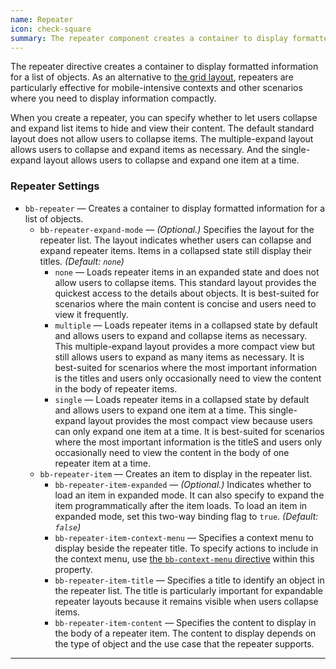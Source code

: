 ```yaml
---
name: Repeater
icon: check-square
summary: The repeater component creates a container to display formatted information for a list of objects.
---
```


The repeater directive creates a container to display formatted information for a list of objects. As an alternative to [the grid layout](../grids), repeaters are particularly effective for mobile-intensive contexts and other scenarios where you need to display information compactly.

When you create a repeater, you can specify whether to let users collapse and expand list items to hide and view their content. The default standard layout does not allow users to collapse items. The multiple-expand layout allows users to collapse and expand items as necessary. And the single-expand layout allows users to collapse and expand one item at a time.

### Repeater Settings ###
- `bb-repeater` &mdash; Creates a container to display formatted information for a list of objects.
    - `bb-repeater-expand-mode` &mdash; *(Optional.)* Specifies the layout for the repeater list. The layout indicates whether users can collapse and expand repeater items. Items  in a collapsed state still display their titles. *(Default: `none`)*
        - `none` &mdash; Loads repeater items in an expanded state and does not allow users to collapse items. This standard layout provides the quickest access to the details about objects. It is best-suited for scenarios where the main content is concise and users need to view it frequently.
        - `multiple` &mdash; Loads repeater items in a collapsed state by default and allows users to expand and collapse items as necessary. This multiple-expand layout provides a more compact view but still allows users to expand as many items as necessary. It is best-suited for scenarios where the most important information is the titles and users only occasionally need to view the content in the body of repeater items.
        - `single` &mdash; Loads repeater items in a collapsed state by default and allows users to expand one item at a time. This single-expand layout provides the most compact view because users can only expand one item at a time. It is best-suited for scenarios where the most important information is the titleS and users only occasionally need to view the content in the body of one repeater item at a time.
    - `bb-repeater-item` &mdash; Creates an item to display in the repeater list.
        - `bb-repeater-item-expanded` &mdash; *(Optional.)* Indicates whether to load an item in expanded mode. It can also specify to expand the item programmatically after the item loads. To load an item in expanded mode, set this two-way binding flag to `true`. *(Default: `false`)*  
        - `bb-repeater-item-context-menu` &mdash; Specifies a context menu to display beside the repeater title. To specify actions to include in the context menu, use [the `bb-context-menu` directive](../contextmenu) within this property.
        - `bb-repeater-item-title` &mdash; Specifies a title to identify an object in the repeater list. The title is particularly important for expandable repeater layouts because it remains visible when users collapse items.
        - `bb-repeater-item-content` &mdash; Specifies the content to display in the body of a repeater item. The content to display depends on the type of object and the use case that the repeater supports.
---